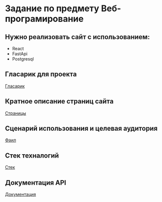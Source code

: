 # Задание по предмету Веб-програмирование

## Нужно реализовать сайт с использованием:

- React
- FastApi
- Postgresql

## Гласарик для проекта

[Гласарик](./technical_specification/glossary.md)

## Кратное описание страниц сайта

[Страницы](./technical_specification/site_pages.md)

## Сценарий использования и целевая аудитория

[Фаил](./technical_specification/general_requirements.md)

## Стек техналогий
[Стек](./technical_specification/stack.md)

## Документация API
[Документация](./backend/readme.md)